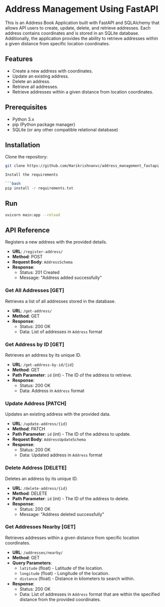 
# Address Management Using FastAPI

This is an Address Book Application built with FastAPI and SQLAlchemy that allows API users to create, update, delete, and retrieve addresses. Each address contains coordinates and is stored in an SQLite database. Additionally, the application provides the ability to retrieve addresses within a given distance from specific location coordinates.

## Features

- Create a new address with coordinates.
- Update an existing address.
- Delete an address.
- Retrieve all addresses.
- Retrieve addresses within a given distance from location coordinates.

## Prerequisites

- Python 3.x
- pip (Python package manager)
- SQLite (or any other compatible relational database)



## Installation
Clone the repository:

   ```bash
   git clone https://github.com/Harikrishnanvc/address_management_fastapi.git

Install the requirements

```bash
pip install -r requirements.txt
```


## Run
```bash
uvicorn main:app --reload
```


## API Reference

Registers a new address with the provided details.

- **URL**: `/register-address/`
- **Method**: POST
- **Request Body**: `AddressSchema`
- **Response**:
  - Status: 201 Created
  - Message: "Address added successfully"

### Get All Addresses [GET]

Retrieves a list of all addresses stored in the database.

- **URL**: `/get-address/`
- **Method**: GET
- **Response**:
  - Status: 200 OK
  - Data: List of addresses in `Address` format

### Get Address by ID [GET]

Retrieves an address by its unique ID.

- **URL**: `/get-address-by-id/{id}`
- **Method**: GET
- **Path Parameter**: `id` (int) - The ID of the address to retrieve.
- **Response**:
  - Status: 200 OK
  - Data: Address in `Address` format

### Update Address [PATCH]

Updates an existing address with the provided data.

- **URL**: `/update-address/{id}`
- **Method**: PATCH
- **Path Parameter**: `id` (int) - The ID of the address to update.
- **Request Body**: `AddressUpdateSchema`
- **Response**:
  - Status: 200 OK
  - Data: Updated address in `Address` format

### Delete Address [DELETE]

Deletes an address by its unique ID.

- **URL**: `/delete-address/{id}`
- **Method**: DELETE
- **Path Parameter**: `id` (int) - The ID of the address to delete.
- **Response**:
  - Status: 200 OK
  - Message: "Address deleted successfully"

### Get Addresses Nearby [GET]

Retrieves addresses within a given distance from specific location coordinates.

- **URL**: `/addresses/nearby/`
- **Method**: GET
- **Query Parameters**:
  - `latitude` (float) - Latitude of the location.
  - `longitude` (float) - Longitude of the location.
  - `distance` (float) - Distance in kilometers to search within.
- **Response**:
  - Status: 200 OK
  - Data: List of addresses in `Address` format that are within the specified distance from the provided coordinates.